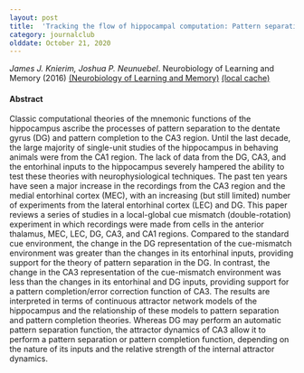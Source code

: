 ```yaml
---
layout: post
title:  'Tracking the flow of hippocampal computation: Pattern separation, pattern completion, and attractor dynamics' (2016)
category: journalclub
olddate: October 21, 2020
---
```

 
*James J. Knierim, Joshua P. Neunuebel*. Neurobiology of Learning and Memory (2016) 
[(Neurobiology of Learning and Memory)](http://www.sciencedirect.com/science/article/pii/S1074742715001884)
[(local cache)]({{site.url}}/journalclub/JCpapers/knierimTrackingFlowHippocampal2016.pdf)

#### Abstract
Classic computational theories of the mnemonic functions of the hippocampus ascribe the processes of pattern separation to the dentate gyrus (DG) and pattern completion to the CA3 region. Until the last decade, the large majority of single-unit studies of the hippocampus in behaving animals were from the CA1 region. The lack of data from the DG, CA3, and the entorhinal inputs to the hippocampus severely hampered the ability to test these theories with neurophysiological techniques. The past ten years have seen a major increase in the recordings from the CA3 region and the medial entorhinal cortex (MEC), with an increasing (but still limited) number of experiments from the lateral entorhinal cortex (LEC) and DG. This paper reviews a series of studies in a local-global cue mismatch (double-rotation) experiment in which recordings were made from cells in the anterior thalamus, MEC, LEC, DG, CA3, and CA1 regions. Compared to the standard cue environment, the change in the DG representation of the cue-mismatch environment was greater than the changes in its entorhinal inputs, providing support for the theory of pattern separation in the DG. In contrast, the change in the CA3 representation of the cue-mismatch environment was less than the changes in its entorhinal and DG inputs, providing support for a pattern completion/error correction function of CA3. The results are interpreted in terms of continuous attractor network models of the hippocampus and the relationship of these models to pattern separation and pattern completion theories. Whereas DG may perform an automatic pattern separation function, the attractor dynamics of CA3 allow it to perform a pattern separation or pattern completion function, depending on the nature of its inputs and the relative strength of the internal attractor dynamics.